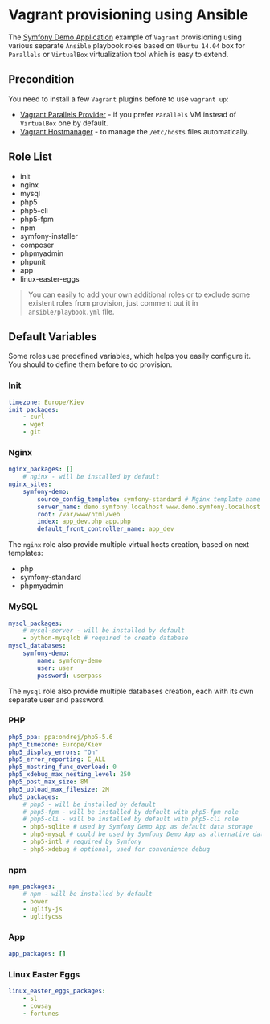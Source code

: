 # Vagrant provisioning using Ansible

The [Symfony Demo Application](https://github.com/symfony/symfony-demo) example of `Vagrant` provisioning using various separate `Ansible` playbook roles based on `Ubuntu 14.04` box for `Parallels` or `VirtualBox` virtualization tool which is easy to extend.

## Precondition

You need to install a few `Vagrant` plugins before to use `vagrant up`:

* [Vagrant Parallels Provider](http://parallels.github.io/vagrant-parallels/) - if you prefer `Parallels` VM instead of `VirtualBox` one by default.
* [Vagrant Hostmanager](https://github.com/smdahlen/vagrant-hostmanager) - to manage the `/etc/hosts` files automatically.

## Role List

* init
* nginx
* mysql
* php5
* php5-cli
* php5-fpm
* npm
* symfony-installer
* composer
* phpmyadmin
* phpunit
* app
* linux-easter-eggs

> You can easily to add your own additional roles or to exclude some existent roles from provision, just comment out it in `ansible/playbook.yml` file.

## Default Variables

Some roles use predefined variables, which helps you easily configure it.
You should to define them before to do provision.

### Init

``` yaml
timezone: Europe/Kiev
init_packages:
    - curl
    - wget
    - git
```

### Nginx

``` yaml
nginx_packages: []
    # nginx - will be installed by default
nginx_sites:
    symfony-demo:
        source_config_template: symfony-standard # Nginx template name for Symfony Framework
        server_name: demo.symfony.localhost www.demo.symfony.localhost
        root: /var/www/html/web
        index: app_dev.php app.php
        default_front_controller_name: app_dev
```

The `nginx` role also provide multiple virtual hosts creation, based on next templates:

* php
* symfony-standard
* phpmyadmin

### MySQL

``` yaml
mysql_packages:
    # mysql-server - will be installed by default
    - python-mysqldb # required to create database
mysql_databases:
    symfony-demo:
        name: symfony-demo
        user: user
        password: userpass
```

The `mysql` role also provide multiple databases creation, each with its own separate user and password.

### PHP

``` yaml
php5_ppa: ppa:ondrej/php5-5.6
php5_timezone: Europe/Kiev
php5_display_errors: "On"
php5_error_reporting: E_ALL
php5_mbstring_func_overload: 0
php5_xdebug_max_nesting_level: 250
php5_post_max_size: 8M
php5_upload_max_filesize: 2M
php5_packages:
    # php5 - will be installed by default
    # php5-fpm - will be installed by default with php5-fpm role
    # php5-cli - will be installed by default with php5-cli role
    - php5-sqlite # used by Symfony Demo App as default data storage
    - php5-mysql # could be used by Symfony Demo App as alternative data storage
    - php5-intl # required by Symfony
    - php5-xdebug # optional, used for convenience debug
```

### npm

``` yaml
npm_packages:
    # npm - will be installed by default
    - bower
    - uglify-js
    - uglifycss
```

### App

``` yaml
app_packages: []
```

### Linux Easter Eggs

``` yaml
linux_easter_eggs_packages:
    - sl
    - cowsay
    - fortunes
```
